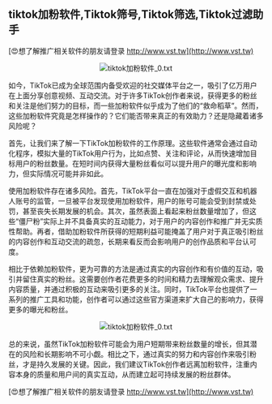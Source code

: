 ## **tiktok加粉软件,Tiktok筛号,Tiktok筛选,Tiktok过滤助手**

[😍想了解推广相关软件的朋友请登录 http://www.vst.tw](http://www.vst.tw)

 <center><img src="https://vst.tw/MP4/tuiguang/png/7.png" alt="tiktok加粉软件_0.txt"></center>

如今，TikTok已成为全球范围内备受欢迎的社交媒体平台之一，吸引了亿万用户在上面分享创意视频、互动交流。对于许多TikTok创作者来说，获得更多的粉丝和关注是他们努力的目标，而一些加粉软件似乎成为了他们的“救命稻草”。然而，这些加粉软件究竟是怎样操作的？它们能否带来真正的有效助力？还是隐藏着诸多风险呢？

首先，让我们来了解一下TikTok加粉软件的工作原理。这些软件通常会通过自动化程序，模拟大量的TikTok用户行为，比如点赞、关注和评论，从而快速增加目标用户的粉丝数量。在短时间内获得大量粉丝看似可以提升用户的曝光度和影响力，但实际情况可能并非如此。

使用加粉软件存在诸多风险。首先，TikTok平台一直在加强对于虚假交互和机器人账号的监管，一旦被平台发现使用加粉软件，用户的账号可能会受到封禁或处罚，甚至丧失长期发展的机会。其次，虽然表面上看起来粉丝数量增加了，但这些“僵尸粉”实际上并不具备真实的互动能力，对于用户的内容创作和推广并无实质性帮助。再者，借助加粉软件所获得的短期利益可能掩盖了用户对于真正吸引粉丝的内容创作和互动交流的疏忽，长期来看反而会影响用户的创作品质和平台认可度。

相比于依赖加粉软件，更为可靠的方法是通过真实的内容创作和有价值的互动，吸引并留住真实的粉丝。这需要创作者花费更多的时间和精力去理解观众需求、提升内容质量，并通过积极的互动来吸引更多的关注。同时，TikTok平台也提供了一系列的推广工具和功能，创作者可以通过这些官方渠道来扩大自己的影响力，获得更多的曝光和粉丝。

 <center><img src="https://vst.tw/MP4/tuiguang/png/6.png" alt="tiktok加粉软件_0.txt"></center>

总的来说，虽然TikTok加粉软件可能会为用户短期带来粉丝数量的增长，但其潜在的风险和长期影响不可小觑。相比之下，通过真实的努力和内容创作来吸引粉丝，才是持久发展的关键。因此，我们建议TikTok创作者远离加粉软件，注重内容本身的质量和用户间的真实互动，从而建立起可持续发展的粉丝群体。

[😍想了解推广相关软件的朋友请登录 http://www.vst.tw](http://www.vst.tw)



